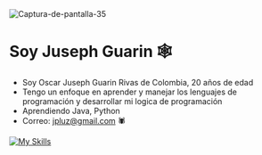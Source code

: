 <img src="https://i.ibb.co/WvHpXpc0/Captura-de-pantalla-35.png" alt="Captura-de-pantalla-35" border="0">

# Soy Juseph Guarin 🕸️

* Soy Oscar Juseph Guarin Rivas de Colombia, 20 años de edad
* Tengo un enfoque en aprender y manejar los lenguajes de programación y desarrollar mi logica de programación
* Aprendiendo Java, Python 
* Correo: jpluz@gmail.com 🕷️


[![My Skills](https://skillicons.dev/icons?i=java,py)](https://skillicons.dev)
